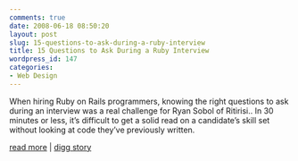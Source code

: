 ```yaml
---
comments: true
date: 2008-06-18 08:50:20
layout: post
slug: 15-questions-to-ask-during-a-ruby-interview
title: 15 Questions to Ask During a Ruby Interview
wordpress_id: 147
categories:
- Web Design
---
```


When hiring Ruby on Rails programmers, knowing the right questions to ask during an interview was a real challenge for Ryan Sobol of Ritirisi.. In 30 minutes or less, it’s difficult to get a solid read on a candidate’s skill set without looking at code they’ve previously written.  
  
[read more](http://blog.ritirisi.com/2008/06/17/15-questions-to-ask-during-a-ruby-interview/) | [digg story](http://digg.com/programming/15_Questions_to_Ask_During_a_Ruby_Interview)
